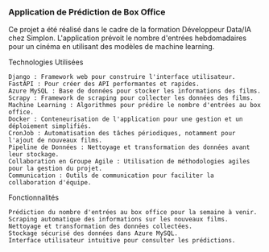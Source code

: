 ### Application de Prédiction de Box Office

Ce projet a été réalisé dans le cadre de la formation Développeur Data/IA chez Simplon. L'application prévoit le nombre d'entrées hebdomadaires pour un cinéma en utilisant des modèles de machine learning.

Technologies Utilisées

    Django : Framework web pour construire l'interface utilisateur.
    FastAPI : Pour créer des API performantes et rapides.
    Azure MySQL : Base de données pour stocker les informations des films.
    Scrapy : Framework de scraping pour collecter les données des films.
    Machine Learning : Algorithmes pour prédire le nombre d'entrées au box office.
    Docker : Conteneurisation de l'application pour une gestion et un déploiement simplifiés.
    CronJob : Automatisation des tâches périodiques, notamment pour l'ajout de nouveaux films.
    Pipeline de Données : Nettoyage et transformation des données avant leur stockage.
    Collaboration en Groupe Agile : Utilisation de méthodologies agiles pour la gestion du projet.
    Communication : Outils de communication pour faciliter la collaboration d'équipe.

Fonctionnalités

    Prédiction du nombre d'entrées au box office pour la semaine à venir.
    Scraping automatique des informations sur les nouveaux films.
    Nettoyage et transformation des données collectées.
    Stockage sécurisé des données dans Azure MySQL.
    Interface utilisateur intuitive pour consulter les prédictions.
